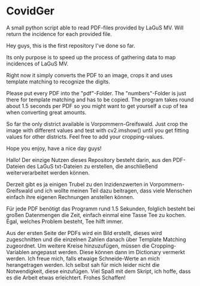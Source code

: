 # CovidGer
A small python script able to read PDF-files provided by LaGuS MV. Will return the incidence for each provided file. 


Hey guys, this is the first repository I've done so far. 

Its only purpose is to speed up the process of gathering data to map incidences of LaGuS MV. 


Right now it simply converts the PDF to an image, crops it and uses template matching to recognize the digits. 

Please put every PDF into the "pdf"-Folder. The "numbers"-Folder is just there for template matching and has to be copied.
The program takes round about 1.5 seconds per PDF so you might want to get yourself a cup of tea when converting great amounts.

So far the only district available is Vorpommern-Greifswald. Just crop the image with different values and test with cv2.imshow() until you get fitting values for other districts. Feel free to add your cropping-values. 

Hope you enjoy, have a nice day guys!





Hallo!
Der einzige Nutzen dieses Repository besteht darin, aus den PDF-Dateien des LaGuS txt-Dateien zu erstellen, die anschließend weiterverarbeitet werden können.

Derzeit gibt es ja einigen Trubel zu den Inzidenzwerten in Vorpommern-Greifswald und ich wollte meinen Teil dazu beitragen, dass viele Menschen einfach ihre eigenen 
Rechnungen anstellen können. 

Für jede PDF benötigt das Programm rund 1.5 Sekunden, folglich besteht bei großen Datenmengen die Zeit, einfach einmal eine Tasse Tee zu kochen.
Egal, welches Problem besteht, Tee hilft immer.

Aus der ersten Seite der PDFs wird ein Bild erstellt, dieses wird zugeschnitten und die einzelnen Zahlen danach über Template Matching zugeordnet. Um weitere Kreise hinzuzufügen, müssen die Cropping-Variablen angepasst werden. Diese können dann im Dictionary vermerkt werden. Ich freue mich, falls etwaige Schneide-Werte an mich herangetragen werden. 
Ich selbst sah für mich leider nicht die Notwendigkeit, diese einzufügen.
Viel Spaß mit dem Skript, ich hoffe, dass es die Arbeit etwas erleichtert.
Frohes Schaffen!
